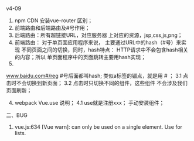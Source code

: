 v4-09 
1. npm CDN 安装vue-router 区别；
1. 前端路由和后端路由及#号作用；
1. 后端路由：所有超链接URL，对应服务器
上对应的资源，jsp,css,js,png；
2. 前端路由： 对于单页面应用程序来说，
主要通过URL中的hash（#号）来实现
不同页面之间的切换，同时，hash特点：
HTTP请求中不会包含hash相关的内容；所以
单页面程序中的页面跳转主要用hash实现；
3.
www.baidu.com#/reg  #号后面都叫hash;
类似a标签的锚点，就是用 # ；
3.1 点击时不会切换到新页面；
3.2 点击时只切换不同的组件，这些组件
不会涉及我们页面刷新；

4. webpack Vue.use 说明；
4.1 use就是注册xxx；
手动安装组件；

二、BUG
1. vue.js:634 [Vue warn]: <transition> can only be used on a single element. Use <transition-group> for lists.
